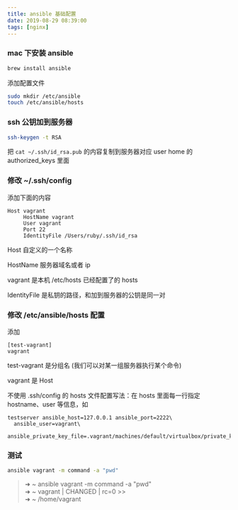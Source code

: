 ```yaml
---
title: ansible 基础配置
date: 2019-08-29 08:39:00
tags: [nginx]
---
```



### mac 下安装 ansible

```bash
brew install ansible
```

添加配置文件

```bash
sudo mkdir /etc/ansible
touch /etc/ansible/hosts
```


### ssh 公钥加到服务器

```bash
ssh-keygen -t RSA
```

把 `cat ~/.ssh/id_rsa.pub` 的内容复制到服务器对应 user home 的 authorized_keys 里面


### 修改  ~/.ssh/config

添加下面的内容

```
Host vagrant
     HostName vagrant
     User vagrant
     Port 22
     IdentityFile /Users/ruby/.ssh/id_rsa
```

Host 自定义的一个名称

HostName 服务器域名或者 ip

vagrant 是本机 /etc/hosts 已经配置了的 hosts

IdentityFile 是私钥的路径，和加到服务器的公钥是同一对


### 修改 /etc/ansible/hosts 配置

添加

```
[test-vagrant]
vagrant
```

test-vagrant 是分组名 (我们可以对某一组服务器执行某个命令)

vagrant 是 Host 

不使用 .ssh/config 的 hosts 文件配置写法：在 hosts 里面每一行指定 hostname、user 等信息，如

```
testserver ansible_host=127.0.0.1 ansible_port=2222\
  ansible_user=vagrant\
  ansible_private_key_file=.vagrant/machines/default/virtualbox/private_key
```


### 测试 

```bash
ansible vagrant -m command -a "pwd"
```

> ➜  ~ ansible vagrant -m command -a "pwd"  
> ➜  ~ vagrant | CHANGED | rc=0 >>  
> ➜  ~ /home/vagrant  

